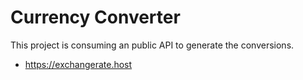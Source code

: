 # Currency Converter

This project is consuming an public API to generate the conversions. 
- https://exchangerate.host
